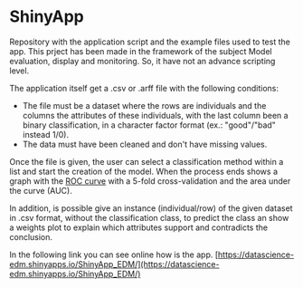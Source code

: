 # ShinyApp

Repository with the application script and the example files used to test the app.
This prject has been made in the framework of the subject Model evaluation, display and monitoring. So, it have not an advance scripting level.

The application itself get a .csv or .arff file with the following conditions:

- The file must be a dataset where the rows are individuals and the columns the attributes of these individuals, with the last column been a binary classification, in a character factor format (ex.: "good"/"bad" instead 1/0).
- The data must have been cleaned and don't have missing values. 

Once the file is given, the user can select a classification method within a list and start the creation of the model. When the process ends shows a graph with the [ROC curve](https://en.wikipedia.org/wiki/Receiver_operating_characteristic) with a 5-fold cross-validation and the area under the curve (AUC).

In addition, is possible give an instance (individual/row) of the given dataset in .csv format, without the classification class, to predict the class an show a weights plot to explain which attributes support and contradicts the conclusion.

In the following link you can see online how is the app.
[https://datascience-edm.shinyapps.io/ShinyApp_EDM/](https://datascience-edm.shinyapps.io/ShinyApp_EDM/)
